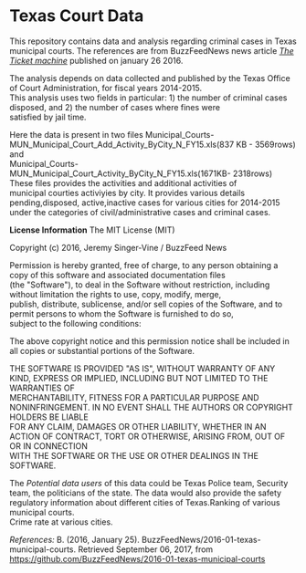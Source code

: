 # Texas Court Data

This repository contains data and analysis regarding criminal cases in Texas municipal courts. The references are from BuzzFeedNews   news article [_The Ticket machine_](https://www.buzzfeed.com/alexcampbell/the-ticket-machine?utm_term=.suAKMdKXE#.ybvRL9RnB) published on january 26 2016.

The analysis depends on data collected and published by the Texas Office of Court Administration, for fiscal years 2014-2015.   
This analysis uses two fields in particular: 1) the number of criminal cases disposed, and 2) the number of cases where fines were    
satisfied by jail time.

Here the data is present in two files Municipal_Courts-MUN_Municipal_Court_Add_Activity_ByCity_N_FY15.xls(837 KB - 3569rows) and     
Municipal_Courts-MUN_Municipal_Court_Activity_ByCity_N_FY15.xls(1671KB- 2318rows) These files provides the activities and additional   activities of    
municipal courties activiyies by city. It provides various details pending,disposed, active,inactive cases for various cities for 2014-2015   
under the categories of civil/administrative cases and criminal cases. 

**License Information**
The MIT License (MIT)

Copyright (c) 2016, Jeremy Singer-Vine / BuzzFeed News

Permission is hereby granted, free of charge, to any person obtaining a copy of this software and associated documentation files  
(the "Software"), to deal in the Software without restriction, including without limitation the rights to use, copy, modify, merge,  
publish, distribute, sublicense, and/or sell copies of the Software, and to permit persons to whom the Software is furnished to do so,  
subject to the following conditions:

The above copyright notice and this permission notice shall be included in all copies or substantial portions of the Software.

THE SOFTWARE IS PROVIDED "AS IS", WITHOUT WARRANTY OF ANY KIND, EXPRESS OR IMPLIED, INCLUDING BUT NOT LIMITED TO THE WARRANTIES OF   
MERCHANTABILITY, FITNESS FOR A PARTICULAR PURPOSE AND NONINFRINGEMENT. IN NO EVENT SHALL THE  AUTHORS OR COPYRIGHT HOLDERS BE LIABLE   
FOR ANY CLAIM, DAMAGES OR OTHER LIABILITY, WHETHER IN AN ACTION OF CONTRACT, TORT OR OTHERWISE, ARISING FROM, OUT OF OR IN CONNECTION  
WITH THE SOFTWARE OR THE USE OR OTHER DEALINGS IN THE SOFTWARE.

The _Potential data users_ of this data could be Texas Police team, Security team, the politicians of the state. 
The data would also provide the safety regulatory information about different cities of Texas.Ranking of various municipal courts.  
Crime rate at various cities.


_References:_
B. (2016, January 25). BuzzFeedNews/2016-01-texas-municipal-courts. Retrieved September 06, 2017, from https://github.com/BuzzFeedNews/2016-01-texas-municipal-courts




